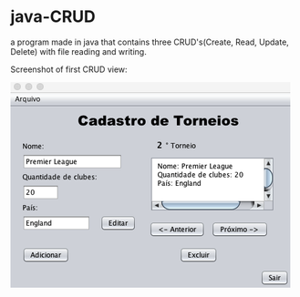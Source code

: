 # java-CRUD
a program made in java that contains three CRUD's(Create, Read, Update, Delete) with file reading and writing.

Screenshot of first CRUD view:

![Graphics](program-screenshot.png)
